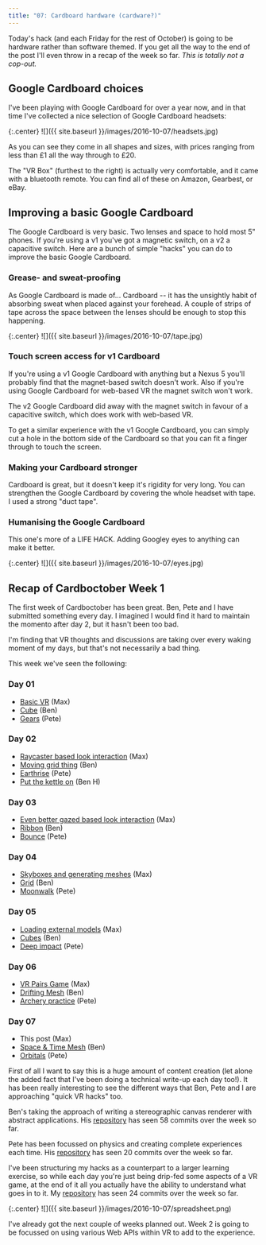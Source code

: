 ```yaml
---
title: "07: Cardboard hardware (cardware?)"
---
```


Today's hack (and each Friday for the rest of October) is going to be hardware rather than software themed. If you get all the way to the end of the post I'll even throw in a recap of the week so far. _This is totally not a cop-out._

<!-- more -->

## Google Cardboard choices

I've been playing with Google Cardboard for over a year now, and in that time I've collected a nice selection of Google Cardboard headsets:

{:.center}
![]({{ site.baseurl }}/images/2016-10-07/headsets.jpg)

As you can see they come in all shapes and sizes, with prices ranging from less than £1 all the way through to £20.

The "VR Box" (furthest to the right) is actually very comfortable, and it came with a bluetooth remote. You can find all of these on Amazon, Gearbest, or eBay.

## Improving a basic Google Cardboard

The Google Cardboard is very basic. Two lenses and space to hold most 5" phones. If you're using a v1 you've got a magnetic switch, on a v2 a capacitive switch. Here are a bunch of simple "hacks" you can do to improve the basic Google Cardboard.

### Grease- and sweat-proofing

As Google Cardboard is made of... Cardboard -- it has the unsightly habit of absorbing sweat when placed against your forehead. A couple of strips of tape across the space between the lenses should be enough to stop this happening.

{:.center}
![]({{ site.baseurl }}/images/2016-10-07/tape.jpg)

### Touch screen access for v1 Cardboard

If you're using a v1 Google Cardboard with anything but a Nexus 5 you'll probably find that the magnet-based switch doesn't work. Also if you're using Google Cardboard for web-based VR the magnet switch won't work.

The v2 Google Cardboard did away with the magnet switch in favour of a capacitive switch, which does work with web-based VR.

To get a similar experience with the v1 Google Cardboard, you can simply cut a hole in the bottom side of the Cardboard so that you can fit a finger through to touch the screen.

### Making your Cardboard stronger

Cardboard is great, but it doesn't keep it's rigidity for very long. You can strengthen the Google Cardboard by covering the whole headset with tape. I used a strong "duct tape".

### Humanising the Google Cardboard

This one's more of a LIFE HACK. Adding Googley eyes to anything can make it better.

{:.center}
![]({{ site.baseurl }}/images/2016-10-07/eyes.jpg)

## Recap of Cardboctober Week 1

The first week of Cardboctober has been great. Ben, Pete and I have submitted something every day. I imagined I would find it hard to maintain the momento after day 2, but it hasn't been too bad.

I'm finding that VR thoughts and discussions are taking over every waking moment of my days, but that's not necessarily a bad thing.

This week we've seen the following:

### Day 01
- [Basic VR](https://cardboctober.xyz/max/01/) (Max)
- [Cube](https://cardboctober.xyz/ben/01/) (Ben)
- [Gears](https://cardboctober.xyz/pete/01/) (Pete)

### Day 02
- [Raycaster based look interaction](https://cardboctober.xyz/max/02/) (Max)
- [Moving grid thing](https://cardboctober.xyz/ben/02/) (Ben)
- [Earthrise](https://cardboctober.xyz/pete/02/) (Pete)
- [Put the kettle on](https://cardboctober.xyz/binhums/2016-10-02/) (Ben H)

### Day 03
- [Even better gazed based look interaction](https://cardboctober.xyz/max/03/) (Max)
- [Ribbon](https://cardboctober.xyz/ben/03/) (Ben)
- [Bounce](https://cardboctober.xyz/pete/03/) (Pete)

### Day 04
- [Skyboxes and generating meshes](https://cardboctober.xyz/max/04/) (Max)
- [Grid](https://cardboctober.xyz/ben/04/) (Ben)
- [Moonwalk](https://cardboctober.xyz/pete/04/) (Pete)

### Day 05
- [Loading external models](https://cardboctober.xyz/max/05/) (Max)
- [Cubes](https://cardboctober.xyz/ben/05/) (Ben)
- [Deep impact](https://cardboctober.xyz/pete/05/) (Pete)

### Day 06
- [VR Pairs Game](https://cardboctober.xyz/max/06/) (Max)
- [Drifting Mesh](https://cardboctober.xyz/ben/06/) (Ben)
- [Archery practice](https://cardboctober.xyz/pete/06/) (Pete)

### Day 07
- This post (Max)
- [Space & Time Mesh](https://cardboctober.xyz/ben/07/) (Ben)
- [Orbitals](https://cardboctober.xyz/pete/07/) (Pete)

First of all I want to say this is a huge amount of content creation (let alone the added fact that I've been doing a technical write-up each day too!). It has been really interesting to see the different ways that Ben, Pete and I are approaching "quick VR hacks" too.

Ben's taking the approach of writing a stereographic canvas renderer with abstract applications. His [repository](https://github.com/cardboctober/ben) has seen 58 commits over the week so far.

Pete has been focussed on physics and creating complete experiences each time. His [repository](https://github.com/cardboctober/pete) has seen 20 commits over the week so far.

I've been structuring my hacks as a counterpart to a larger learning exercise, so while each day you're just being drip-fed some aspects of a VR game, at the end of it all you actually have the ability to understand what goes in to it. My [repository](https://github.com/cardboctober/max) has seen 24 commits over the week so far.

{:.center}
![]({{ site.baseurl }}/images/2016-10-07/spreadsheet.png)

I've already got the next couple of weeks planned out. Week 2 is going to be focussed on using various Web APIs within VR to add to the experience.
